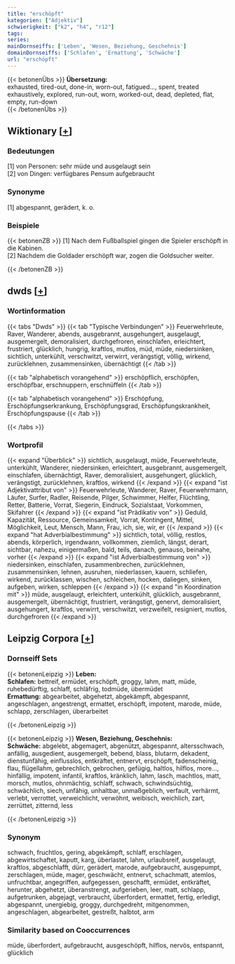 ```yaml
---
title: "erschöpft"
kategorien: ["Adjektiv"]
schwierigkeit: ["k2", "h4", "r12"]
tags:
series:
mainDornseiffs: ['Leben', 'Wesen, Beziehung, Geschehnis']
domainDornseiffs: ['Schlafen', 'Ermattung', 'Schwäche']
url: "erschöpft"
---
```


{{< betonenÜbs >}}
**Übersetzung:**  
exhausted, tired-out, done-in, worn-out, fatigued..., spent, treated exhaustively, explored, run-out, worn, worked-out, dead, depleted, flat, empty, run-down  
{{< /betonenÜbs >}}

## Wiktionary [[+](https://de.wiktionary.org/wiki/erschöpft)]

### Bedeutungen
[1] von Personen: sehr müde und ausgelaugt sein  
[2] von Dingen: verfügbares Pensum aufgebraucht  

### Synonyme
[1] abgespannt, gerädert, k. o.  

### Beispiele
{{< betonenZB >}}
[1] Nach dem Fußballspiel gingen die Spieler erschöpft in die Kabinen.  
[2] Nachdem die Goldader erschöpft war, zogen die Goldsucher weiter.  

{{< /betonenZB >}}


## dwds [[+](https://www.dwds.de/wb/erschöpft)]

### Wortinformation
{{< tabs "Dwds" >}}
{{< tab "Typische Verbindungen" >}}
Feuerwehrleute, Raver, Wanderer, abends, ausgebrannt, ausgehungert, ausgelaugt, ausgemergelt, demoralisiert, durchgefroren, einschlafen, erleichtert, frustriert, glücklich, hungrig, kraftlos, mutlos, müd, müde, niedersinken, sichtlich, unterkühlt, verschwitzt, verwirrt, verängstigt, völlig, wirkend, zurücklehnen, zusammensinken, übernächtigt
{{< /tab >}}

{{< tab "alphabetisch vorangehend" >}}
erschöpflich, erschöpfen, erschöpfbar, erschnuppern, erschnüffeln
{{< /tab >}}

{{< tab "alphabetisch vorangehend" >}}
Erschöpfung, Erschöpfungserkrankung, Erschöpfungsgrad, Erschöpfungskrankheit, Erschöpfungspause
{{< /tab >}}

{{< /tabs >}}

### Wortprofil
{{< expand "Überblick" >}} sichtlich, ausgelaugt, müde, Feuerwehrleute, unterkühlt, Wanderer, niedersinken, erleichtert, ausgebrannt, ausgemergelt, einschlafen, übernächtigt, Raver, demoralisiert, ausgehungert, glücklich, verängstigt, zurücklehnen, kraftlos, wirkend {{< /expand >}}
{{< expand "ist Adjektivattribut von" >}} Feuerwehrleute, Wanderer, Raver, Feuerwehrmann, Läufer, Surfer, Radler, Reisende, Pilger, Schwimmer, Helfer, Flüchtling, Retter, Batterie, Vorrat, Siegerin, Eindruck, Sozialstaat, Vorkommen, Skifahrer {{< /expand >}}
{{< expand "ist Prädikativ von" >}} Geduld, Kapazität, Ressource, Gemeinsamkeit, Vorrat, Kontingent, Mittel, Möglichkeit, Leut, Mensch, Mann, Frau, ich, sie, wir, er {{< /expand >}}
{{< expand "hat Adverbialbestimmung" >}} sichtlich, total, völlig, restlos, abends, körperlich, irgendwann, vollkommen, ziemlich, längst, derart, sichtbar, nahezu, einigermaßen, bald, teils, danach, genauso, beinahe, vorher {{< /expand >}}
{{< expand "ist Adverbialbestimmung von" >}} niedersinken, einschlafen, zusammenbrechen, zurücklehnen, zusammensinken, lehnen, ausruhen, niederlassen, kauern, schliefen, wirkend, zurücklassen, wischen, schleichen, hocken, daliegen, sinken, aufgeben, wirken, schleppen {{< /expand >}}
{{< expand "in Koordination mit" >}} müde, ausgelaugt, erleichtert, unterkühlt, glücklich, ausgebrannt, ausgemergelt, übernächtigt, frustriert, verängstigt, genervt, demoralisiert, ausgehungert, kraftlos, verwirrt, verschwitzt, verzweifelt, resigniert, mutlos, durchgefroren {{< /expand >}}

## Leipzig Corpora [[+](https://corpora.uni-leipzig.de/en/res?word=erschöpft&corpusId=deu_newscrawl-public_2018)]

### Dornseiff Sets
{{< betonenLeipzig >}}
**Leben:**  
**Schlafen:** bettreif, ermüdet, erschöpft, groggy, lahm, matt, müde, ruhebedürftig, schlaff, schläfrig, todmüde, übermüdet  
**Ermattung:** abgearbeitet, abgehetzt, abgekämpft, abgespannt, angeschlagen, angestrengt, ermattet, erschöpft, impotent, marode, müde, schlapp, zerschlagen, überarbeitet  

{{< /betonenLeipzig >}}


{{< betonenLeipzig >}}
**Wesen, Beziehung, Geschehnis:**  
**Schwäche:** abgelebt, abgemagert, abgenützt, abgespannt, altersschwach, anfällig, ausgedient, ausgemergelt, bebend, blass, blutarm, dekadent, dienstunfähig, einflusslos, entkräftet, entnervt, erschöpft, fadenscheinig, flau, flügellahm, gebrechlich, gebrochen, gefügig, haltlos, hilflos, more..., hinfällig, impotent, infantil, kraftlos, kränklich, lahm, lasch, machtlos, matt, morsch, mutlos, ohnmächtig, schlaff, schwach, schwindsüchtig, schwächlich, siech, unfähig, unhaltbar, unmaßgeblich, verfault, verhärmt, verlebt, verrottet, verweichlicht, verwöhnt, weibisch, weichlich, zart, zerrüttet, zitternd, less  

{{< /betonenLeipzig >}}

### Synonym
schwach, fruchtlos, gering, abgekämpft, schlaff, erschlagen, abgewirtschaftet, kaputt, karg, überlastet, lahm, urlaubsreif, ausgelaugt, kraftlos, abgeschlafft, dürr, gerädert, marode, aufgebraucht, ausgepumpt, zerschlagen, müde, mager, geschwächt, entnervt, schachmatt, atemlos, unfruchtbar, angegriffen, aufgegessen, geschafft, ermüdet, entkräftet, herunter, abgehetzt, überanstrengt, aufgerieben, leer, matt, schlapp, aufgetrunken, abgejagt, verbraucht, überfordert, ermattet, fertig, erledigt, abgespannt, unergiebig, groggy, durchgedreht, mitgenommen, angeschlagen, abgearbeitet, gestreßt, halbtot, arm


### Similarity based on Cooccurrences
müde, überfordert, aufgebraucht, ausgeschöpft, hilflos, nervös, entspannt, glücklich

